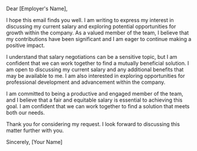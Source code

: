 Dear [Employer's Name],

I hope this email finds you well. I am writing to express my interest in discussing my current salary and exploring potential opportunities for growth within the company. As a valued member of the team, I believe that my contributions have been significant and I am eager to continue making a positive impact.

I understand that salary negotiations can be a sensitive topic, but I am confident that we can work together to find a mutually beneficial solution. I am open to discussing my current salary and any additional benefits that may be available to me. I am also interested in exploring opportunities for professional development and advancement within the company.

I am committed to being a productive and engaged member of the team, and I believe that a fair and equitable salary is essential to achieving this goal. I am confident that we can work together to find a solution that meets both our needs.

Thank you for considering my request. I look forward to discussing this matter further with you.

Sincerely,
[Your Name]